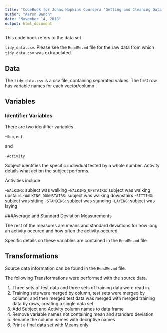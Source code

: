 ```yaml
---
title: "CodeBook for Johns Hopkins Coursera 'Getting and Cleaning Data'"
author: "Aaron Bench"
date: "November 14, 2018"
output: html_document
---
```


This code book refers to the data set 

`tidy_data.csv`.  Please see the `ReadMe.md` file for the raw data from which `tidy_data.csv` was extrapulated.



## Data

The `tidy_data.csv` is a csv file, containing separated values.  The first row has variable names for each vector/column .

## Variables

### Identifier Variables 

There are two identifier variables

-`Subject`

and

-`Activity`

Subject identifies the specific individual tested by a whole number.  Activity details what action the subject performs.

Activities include

-`WALKING`: subject was walking
-`WALKING_UPSTAIRS`: subject was walking upstairs
-`WALKING_DOWNSTAIRS`: subject was walking downstairs
-`SITTING`: subject was sitting
-`STANDING`: subject was standing
-`LAYING`: subject was laying

###Average and Standard Deviation Measurements 

The rest of the measures are means and standard deviations for how long an activity occured and how often the activity occured.

Specific details on these variables are contained in the `ReadMe.md` file 

## Transformations 

Source data information can be found in the `ReadMe.md` file.

The following Transformations were performed with the source data.

1. Three sets of test data and three sets of training data were read in.
2. Training sets were merged by column, test sets were merged by column, and then merged test data was merged with merged training data by rows, creating a single data set.
3. Add Subject and Activity column names to data frame
4. Remove variable names not containing mean and standard deviation
5. Rename the column names with decriptive names 
6. Print a final data set with Means only

